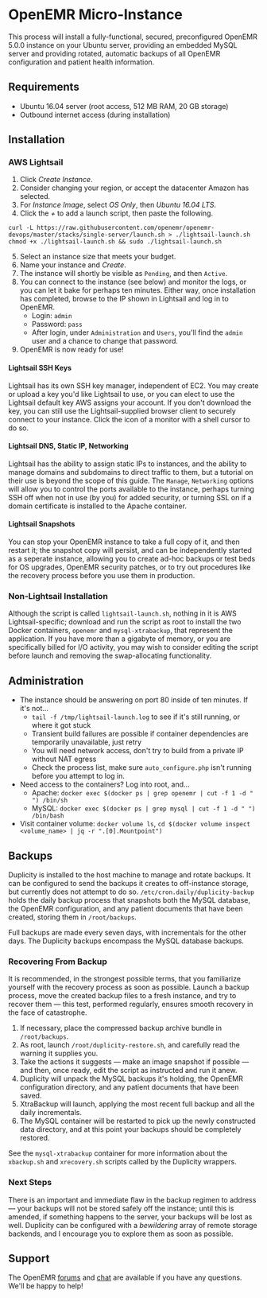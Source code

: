 # OpenEMR Micro-Instance

This process will install a fully-functional, secured, preconfigured OpenEMR 5.0.0 instance on your Ubuntu server, providing an embedded MySQL server and providing rotated, automatic backups of all OpenEMR configuration and patient health information.

## Requirements

* Ubuntu 16.04 server (root access, 512 MB RAM, 20 GB storage)
* Outbound internet access (during installation)

## Installation

### AWS Lightsail

1. Click *Create Instance*.
2. Consider changing your region, or accept the datacenter Amazon has selected.
3. For *Instance Image*, select *OS Only*, then *Ubuntu 16.04 LTS*.
4. Click the *+* to add a launch script, then paste the following.
```
curl -L https://raw.githubusercontent.com/openemr/openemr-devops/master/stacks/single-server/launch.sh > ./lightsail-launch.sh
chmod +x ./lightsail-launch.sh && sudo ./lightsail-launch.sh
```
5. Select an instance size that meets your budget.
6. Name your instance and *Create*.
7. The instance will shortly be visible as `Pending`, and then `Active`.
8. You can connect to the instance (see below) and monitor the logs, or you can let it bake for perhaps ten minutes. Either way, once installation has completed, browse to the IP shown in Lightsail and log in to OpenEMR.
   * Login: `admin`
   * Password: `pass`
   * After login, under `Administration` and `Users`, you'll find the `admin` user and a chance to change that password.
9. OpenEMR is now ready for use!

#### Lightsail SSH Keys

Lightsail has its own SSH key manager, independent of EC2. You may create or upload a key you'd like Lightsail to use, or you can elect to use the Lightsail default key AWS assigns your account. If you don't download the key, you can still use the Lightsail-supplied browser client to securely connect to your instance. Click the icon of a monitor with a shell cursor to do so.

#### Lightsail DNS, Static IP, Networking

Lightsail has the ability to assign static IPs to instances, and the ability to manage domains and subdomains to direct traffic to them, but a tutorial on their use is beyond the scope of this guide. The `Manage`, `Networking` options will allow you to control the ports available to the instance, perhaps turning SSH off when not in use (by you) for added security, or turning SSL on if a domain certificate is installed to the Apache container.

#### Lightsail Snapshots

You can stop your OpenEMR instance to take a full copy of it, and then restart it; the snapshot copy will persist, and can be independently started as a seperate instance, allowing you to create ad-hoc backups or test beds for OS upgrades, OpenEMR security patches, or to try out procedures like the recovery process before you use them in production.

### Non-Lightsail Installation

Although the script is called `lightsail-launch.sh`, nothing in it is AWS Lightsail-specific; download and run the script as root to install the two Docker containers, `openemr` and `mysql-xtrabackup`, that represent the application. If you have more than a gigabyte of memory, or you are specifically billed for I/O activity, you may wish to consider editing the script before launch and removing the swap-allocating functionality.

## Administration

* The instance should be answering on port 80 inside of ten minutes. If it's not...
  * `tail -f /tmp/lightsail-launch.log` to see if it's still running, or where it got stuck
  * Transient build failures are possible if container dependencies are temporarily unavailable, just retry
  * You will need network access, don't try to build from a private IP without NAT egress
  * Check the process list, make sure `auto_configure.php` isn't running before you attempt to log in.
* Need access to the containers? Log into root, and...
  * Apache: `docker exec $(docker ps | grep openemr | cut -f 1 -d " ") /bin/sh`
  * MySQL: `docker exec $(docker ps | grep mysql | cut -f 1 -d " ") /bin/bash`
* Visit container volume: `docker volume ls`, `cd $(docker volume inspect <volume_name> | jq -r ".[0].Mountpoint")`

## Backups

Duplicity is installed to the host machine to manage and rotate backups. It can be configured to send the backups it creates to off-instance storage, but currently does not attempt to do so. `/etc/cron.daily/duplicity-backup` holds the daily backup process that snapshots both the MySQL database, the OpenEMR configuration, and any patient documents that have been created, storing them in `/root/backups`.

Full backups are made every seven days, with incrementals for the other days. The Duplicity backups encompass the MySQL database backups.

### Recovering From Backup

It is recommended, in the strongest possible terms, that you familiarize yourself with the recovery process as soon as possible. Launch a backup process, move the created backup files to a fresh instance, and try to recover them &mdash; this test, performed regularly, ensures smooth recovery in the face of catastrophe.

1. If necessary, place the compressed backup archive bundle in `/root/backups`.
2. As root, launch `/root/duplicity-restore.sh`, and carefully read the warning it supplies you.
3. Take the actions it suggests &mdash; make an image snapshot if possible &mdash; and then, once ready, edit the script as instructed and run it anew.
4. Duplicity will unpack the MySQL backups it's holding, the OpenEMR configuration directory, and any patient documents that have been saved.
5. XtraBackup will launch, applying the most recent full backup and all the daily incrementals.
6. The MySQL container will be restarted to pick up the newly constructed data directory, and at this point your backups should be completely restored.

See the `mysql-xtrabackup` container for more information about the `xbackup.sh` and `xrecovery.sh` scripts called by the Duplicity wrappers.

### Next Steps

There is an important and immediate flaw in the backup regimen to address &mdash; your backups will not be stored safely off the instance; until this is amended, if something happens to the server, your backups will be lost as well. Duplicity can be configured with a *bewildering* array of remote storage backends, and I encourage you to explore them as soon as possible.

## Support

The OpenEMR [forums](https://community.open-emr.org/) and [chat](https://chat.open-emr.org/) are available if you have any questions. We'll be happy to help!

